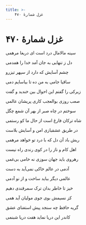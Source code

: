 ```yaml
---
title: >-
    غزل شمارهٔ ۴۷۰
---
```

# غزل شمارهٔ ۴۷۰

<div class="b" id="bn1"><div class="m1"><p>سینه مالامال درد است ای دریغا مرهمی</p></div>
<div class="m2"><p>دل ز تنهایی به جان آمد خدا را همدمی</p></div></div>
<div class="b" id="bn2"><div class="m1"><p>چشم آسایش که دارد از سپهر تیزرو</p></div>
<div class="m2"><p>ساقیا جامی به من ده تا بیاسایم دمی</p></div></div>
<div class="b" id="bn3"><div class="m1"><p>زیرکی را گفتم این احوال بین خندید و گفت</p></div>
<div class="m2"><p>صعب روزی بوالعجب کاری پریشان عالمی</p></div></div>
<div class="b" id="bn4"><div class="m1"><p>سوختم در چاه صبر از بهر آن شمع چگل</p></div>
<div class="m2"><p>شاه ترکان فارغ است از حال ما کو رستمی</p></div></div>
<div class="b" id="bn5"><div class="m1"><p>در طریق عشقبازی امن و آسایش بلاست</p></div>
<div class="m2"><p>ریش باد آن دل که با درد تو خواهد مرهمی</p></div></div>
<div class="b" id="bn6"><div class="m1"><p>اهل کام و ناز را در کوی رندی راه نیست</p></div>
<div class="m2"><p>رهروی باید جهان سوزی نه خامی بی‌غمی</p></div></div>
<div class="b" id="bn7"><div class="m1"><p>آدمی در عالم خاکی نمی‌آید به دست</p></div>
<div class="m2"><p>عالمی دیگر بباید ساخت و از نو آدمی</p></div></div>
<div class="b" id="bn8"><div class="m1"><p>خیز تا خاطر بدان ترک سمرقندی دهیم</p></div>
<div class="m2"><p>کز نسیمش بوی جوی مولیان آید همی</p></div></div>
<div class="b" id="bn9"><div class="m1"><p>گریه حافظ چه سنجد پیش استغنای عشق</p></div>
<div class="m2"><p>کاندر این دریا نماید هفت دریا شبنمی</p></div></div>